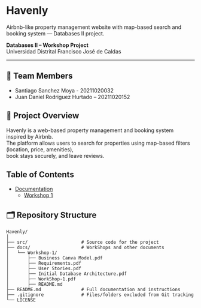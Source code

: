 # Havenly
Airbnb-like property management website with map-based search and booking system — Databases II project.

**Databases II – Workshop Project**  
Universidad Distrital Francisco José de Caldas  

---

## 👥 Team Members
- Santiago Sanchez Moya - 20211020032
- Juan Daniel Rodriguez Hurtado – 20211020152

## 📌 Project Overview
Havenly is a web-based property management and booking system inspired by Airbnb.  
The platform allows users to search for properties using map-based filters (location, price, amenities),  
book stays securely, and leave reviews.  

## Table of Contents

- [Documentation](./docs)
  - [Workshop 1](./docs/Workshop-1)

## 🗂️ Repository Structure

```
Havenly/
│
├── src/                    # Source code for the project
├── docs/                   # WorkShops and other documents
│   └── Workshop-1/
│       ├── Business Canva Model.pdf
│       ├── Requirements.pdf
│       ├── User Stories.pdf
│       ├── Initial Database Architecture.pdf
│       ├── WorkShop-1.pdf
│       ├── README.md
├── README.md               # Full documentation and instructions
├── .gitignore              # Files/folders excluded from Git tracking
└── LICENSE                 
```
